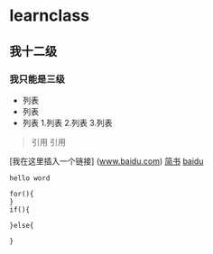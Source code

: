 # learnclass
## 我十二级
### 我只能是三级
- 列表
- 列表
- 列表
1.列表
2.列表
3.列表
> 引用
> 引用

[我在这里插入一个链接] (www.baidu.com)
[简书](http://www.jianshu.com)
[baidu](http://www.baidu.com)

`hello word`

```
for(){
}
if(){

}else{

}
```
